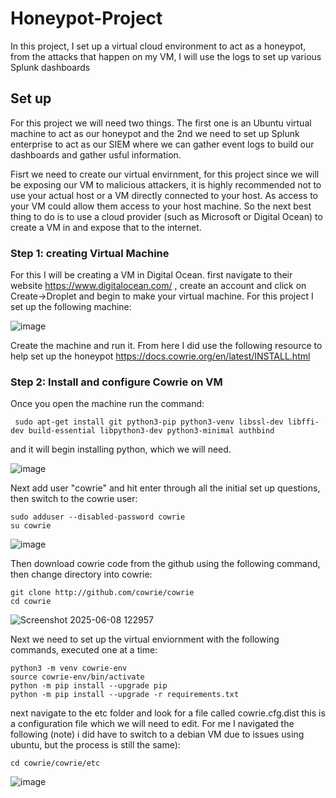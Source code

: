 # Honeypot-Project
In this project, I set up a virtual cloud environment to act as a honeypot, from the attacks that happen on my VM, I will use the logs to set up various Splunk dashboards

## Set up
For this project we will need two things. The first one is an Ubuntu virtual machine to act as our honeypot and the 2nd we need to set up Splunk enterprise to act as our SIEM where we can gather event logs to build our dashboards and gather usful information.

Fisrt we need to create our virtual envirnment, for this project since we will be exposing our VM to malicious attackers, it is highly recommended not to use your actual host or a VM directly connected to your host. As access to your VM could allow them access to your host machine. So the next best thing to do is to use a cloud provider (such as Microsoft or Digital Ocean) to create a VM in and expose that to the internet. 

### Step 1: creating Virtual Machine

For this I will be creating a VM in Digital Ocean. first navigate to their website https://www.digitalocean.com/ , create an account and  click on Create->Droplet and begin to make your virtual machine. For this project I set up the following machine:

![image](https://github.com/user-attachments/assets/893adac1-7e84-4fdd-bfe6-675918232600)

Create the machine and run it. From here I did use the following resource to help set up the honeypot https://docs.cowrie.org/en/latest/INSTALL.html 

### Step 2: Install and configure Cowrie on VM

Once you open the machine run the command:

     sudo apt-get install git python3-pip python3-venv libssl-dev libffi-dev build-essential libpython3-dev python3-minimal authbind

and it will begin installing python, which we will need.

![image](https://github.com/user-attachments/assets/af0bc22a-d99f-4040-a01d-9eed5ed2194b)

Next add user "cowrie" and hit enter through all the initial set up questions, then switch to the cowrie user:

    sudo adduser --disabled-password cowrie
    su cowrie

![image](https://github.com/user-attachments/assets/82930e05-9f43-40a7-90e8-f19ba58ca52a)

Then download cowrie code from the github using the following command, then change directory into cowrie:

    git clone http://github.com/cowrie/cowrie
    cd cowrie

![Screenshot 2025-06-08 122957](https://github.com/user-attachments/assets/da409b18-8f4c-44fa-9a4d-135efe7259c7)

Next we need to set up the virtual enviornment with the following commands, executed one at a time:

    python3 -m venv cowrie-env
    source cowrie-env/bin/activate
    python -m pip install --upgrade pip
    python -m pip install --upgrade -r requirements.txt

next navigate to the etc folder and look for a file called cowrie.cfg.dist this is a configuration file which we will need to edit. For me I navigated the following (note) i did have to switch to a debian VM due to issues using ubuntu, but the process is still the same):

    cd cowrie/cowrie/etc

![image](https://github.com/user-attachments/assets/119adc2e-9291-49e5-86bb-c6ed3c558fbc)

